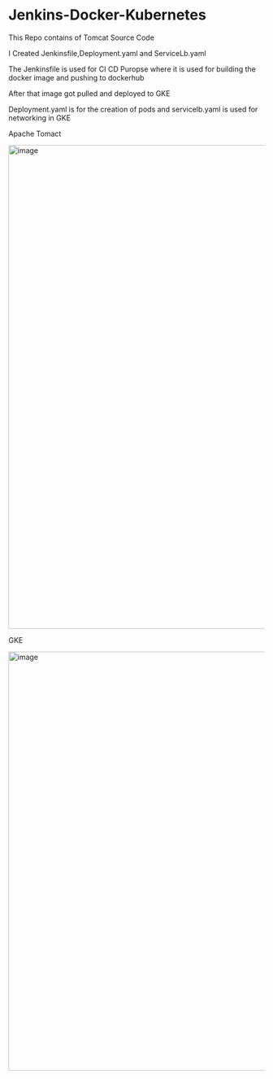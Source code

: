 # Jenkins-Docker-Kubernetes

This Repo contains of Tomcat Source Code 

I Created Jenkinsfile,Deployment.yaml and ServiceLb.yaml

The Jenkinsfile is used for CI CD Puropse where it is used for building the docker image and pushing to dockerhub

After that image got pulled and deployed to GKE

Deployment.yaml is for the creation of pods and servicelb.yaml is used for networking in GKE

Apache Tomact

<img width="951" alt="image" src="https://github.com/adityasneo/JenkinsDockerK8S/assets/128022129/5cea9577-d65d-4469-9a42-cdd15fbb3a38">

GKE

<img width="824" alt="image" src="https://github.com/adityasneo/JenkinsDockerK8S/assets/128022129/51ffaecc-04dd-4c06-80df-574654a251aa">


